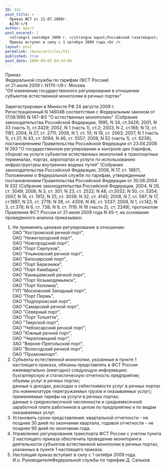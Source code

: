 ```yaml
---
ID: 531
post_title: >
  Приказ ФСТ от 21.07.2009г.
  №170-т/9
author: apsrt
post_excerpt: |
  <strong>1 сентября 2009 г. </strong>в &quot;Российской газете&quot;  опубликован приказ Федеральной  службы по тарифам (ФСТ России) от 21 июля 2009 года N170-т/9 &quot;Об изменении государственного регулирования в отношении субъектов естественной монополии в речных портах&quot;. Как сообщалось ранее,  указанное решение ФСТ России  принято на основании обращения Ассоциации портов и судовладельцев речного транспорта. <br />
  Приказ вступит в силу с 1 октября 2009 года.<br />
layout: post
permalink: /base/articles/531
published: true
post_date: 2009-09-03 04:44:00
---
```

Приказ <br />
Федеральной службы по тарифам (ФСТ России) <br />
от 21 июля 2009 г. N170-т/9 г. Москва <br />
&quot;Об изменении государственного регулирования в отношении субъектов естественной монополии в речных портах&quot;<br />
 	<br />
Зарегистрирован в Минюсте РФ 24 августа 2009 г.<br />
Регистрационный N 14604В соответствии с Федеральным законом от 17.08.1995 N 147-ФЗ &quot;О естественных монополиях&quot; (Собрание законодательства Российской Федерации, 1995, N 34, ст.3426; 2001, N 33 (часть 1), ст.3429; 2002, N 1 (часть 1), ст.2; 2003, N 2, ст.168; N 13, ст. 1181; 2004, N 27, ст. 2711; 2006, N 1, ст. 10; N 19, ст. 2063; 2007, N 1 (часть 1), ст.21; N 43, ст. 5084; N 46, ст. 5557; 2008, N 52 (часть 1), ст. 6236), постановлением Правительства Российской Федерации от 23.04.2008 N 293 &quot;О государственном регулировании и контроле цен (тарифов, сборов) на услуги субъектов естественных монополий в транспортных терминалах, портах, аэропортах и услуги по использованию инфраструктуры внутренних водных путей&quot; (Собрание законодательства Российской Федерации, 2008, N 17, ст. 1887), Положением о Федеральной службе по тарифам, утвержденным постановлением Правительства Российской Федерации от 30.06.2004 N 332 (Собрание законодательства Российской Федерации, 2004, N 29, ст. 3049; 2006, N 3, ст. 301; N 23, ст. 2522; N 48, ст.5032; N 50, ст. 5354; 2007, N 16, ст. 1912; N 25, ст. 3039; N 32, ст. 4145; 2008, N 7, ст. 597; N 17, ст.1897; N 23, ст. 2719; N 38, ст. 4309; N 46, ст. 5337; 2009, N 1, ст.142; N 3, ст.378; N 6, ст. 738; N 9, ст. 1119; N 18 (часть 2), ст. 2249), протоколом Правления ФСТ России от 21 июля 2009 года N 45-т, на основании проведенного анализа приказываю:<br />
1. Не применять ценовое регулирование в отношении:<br />
ОАО &quot;Костромской речной порт&quot;,<br />
ОАО &quot;Нижегородский порт&quot;,<br />
ОАО &quot;Новгородский порт&quot;,<br />
ОАО &quot;Порт Серпухов&quot;,<br />
ОАО &quot;Ульяновский речной порт&quot;,<br />
ОАО &quot;Белозерский порт&quot;,<br />
ОАО &quot;Порт Березники&quot;,<br />
ОАО &quot;Порт Камбарка&quot;,<br />
ОАО &quot;Кинешемский речной порт&quot;,<br />
ОАО &quot;Порт Козьмодемьянск&quot;,<br />
ОАО &quot;Порт Коломна&quot;,<br />
ГУП &quot;Московский Западный порт&quot;,<br />
ОАО &quot;Порт Пермь&quot;,<br />
ОАО &quot;Подпорожский порт&quot;,<br />
ОАО &quot;Самарский речной порт&quot;,<br />
ОАО &quot;Северный порт&quot;,<br />
ОАО &quot;Порт Тольятти&quot;,<br />
ОАО &quot;Тверской порт&quot;,<br />
ОАО &quot;Чебоксарский речной порт&quot;,<br />
ОАО &quot;Южный речной порт&quot;,<br />
ОАО &quot;Череповецкий порт&quot;,<br />
ЗАО &quot;Верхне-Прегольский порт&quot;,<br />
ОАО &quot;Вологодский речной порт&quot;,<br />
ОАО &quot;Промхимпорт&quot;.<br />
2. Субъекты естественной монополии, указанные в пункте 1 настоящего приказа, обязаны представлять в ФСТ России ежеквартально (ежегодно) следующую информацию:<br />
бухгалтерскую и статистическую отчетность предприятия;<br />
объемы услуг в речных портах;<br />
данные о доходах, расходах и себестоимости услуг в речных портах (по номенклатуре перегружаемых грузов и оказываемых услуг);<br />
применяемые тарифы на услуги в речных портах;<br />
данные о среднесписочной численности и среднемесячной заработной плате работников в целом по предприятию и по видам оказываемых услуг.<br />
3. Установить сроки представления: квартальной отчетности - не позднее 30 дней по окончании квартала, годовой отчетности - не позднее 90 дней по окончании года.<br />
4. Управлению регулирования транспорта ФСТ России с учетом пункта 2 настоящего приказа обеспечить проведение мониторинга деятельности субъектов естественной монополии в речных портах, указанных в пункте 1 настоящего приказа.<br />
5. Настоящий приказ вступает в силу с 1 октября 2009 года.<br />
И.о. РуководителяФедеральной службы по тарифам Д. Сальков